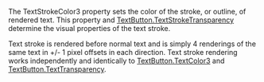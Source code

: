 The TextStrokeColor3 property sets the color of the stroke, or outline, of rendered text. This property and [TextButton.TextStrokeTransparency](https://developer.roblox.com/en-us/api-reference/property/TextButton/TextStrokeTransparency) determine the visual properties of the text stroke.

Text stroke is rendered before normal text and is simply 4 renderings of the same text in +/- 1 pixel offsets in each direction. Text stroke rendering works independently and identically to [TextButton.TextColor3](https://developer.roblox.com/en-us/api-reference/property/TextButton/TextColor3) and [TextButton.TextTransparency](https://developer.roblox.com/en-us/api-reference/property/TextButton/TextTransparency).